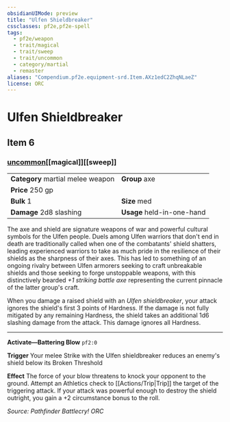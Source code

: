```yaml
---
obsidianUIMode: preview
title: "Ulfen Shieldbreaker"
cssclasses: pf2e,pf2e-spell
tags:
  - pf2e/weapon
  - trait/magical
  - trait/sweep
  - trait/uncommon
  - category/martial
  - remaster
aliases: "Compendium.pf2e.equipment-srd.Item.AXz1edC2ZhqNLaeZ"
license: ORC
---
```

# Ulfen Shieldbreaker
## Item 6
### [uncommon](uncommon "Uncommon Rarity Trait")[[magical]][[sweep]]

|  |  |
| -- | -- |
| **Category** martial melee weapon | **Group** axe |
| **Price** 250 gp |  |
| **Bulk** 1 | **Size** med |
| **Damage** 2d8 slashing  | **Usage** held-in-one-hand |



The axe and shield are signature weapons of war and powerful cultural symbols for the Ulfen people. Duels among Ulfen warriors that don't end in death are traditionally called when one of the combatants' shield shatters, leading experienced warriors to take as much pride in the resilience of their shields as the sharpness of their axes. This has led to something of an ongoing rivalry between Ulfen armorers seeking to craft unbreakable shields and those seeking to forge unstoppable weapons, with this distinctively bearded _+1 striking battle axe_ representing the current pinnacle of the latter group's craft.

When you damage a raised shield with an _Ulfen shieldbreaker_, your attack ignores the shield's first 3 points of Hardness. If the damage is not fully mitigated by any remaining Hardness, the shield takes an additional 1d6 slashing damage from the attack. This damage ignores all Hardness.

* * *

**Activate—Battering Blow** `pf2:0`

**Trigger** Your melee Strike with the Ulfen shieldbreaker reduces an enemy's shield below its Broken Threshold

**Effect** The force of your blow threatens to knock your opponent to the ground. Attempt an Athletics check to [[Actions/Trip|Trip]] the target of the triggering attack. If your attack was powerful enough to destroy the shield outright, you gain a +2 circumstance bonus to the roll.

*Source: Pathfinder Battlecry!*
*ORC*